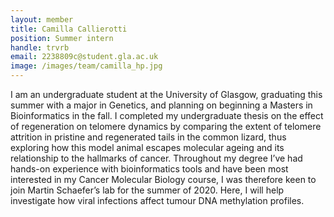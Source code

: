 ```yaml
---
layout: member
title: Camilla Callierotti
position: Summer intern
handle: trvrb
email: 2238809c@student.gla.ac.uk
image: /images/team/camilla_hp.jpg
---
```



I am an undergraduate student at the University of Glasgow, graduating this summer with a major in Genetics, and planning on beginning a Masters in Bioinformatics in the fall. I completed my undergraduate thesis on the effect of regeneration on telomere dynamics by comparing the extent of telomere attrition in pristine and regenerated tails in the common lizard, thus exploring how this model animal escapes molecular ageing and its relationship to the hallmarks of cancer. Throughout my degree I’ve had hands-on experience with bioinformatics tools and have been most interested in my Cancer Molecular Biology course, I was therefore keen to join Martin Schaefer’s lab for the summer of 2020. Here, I will help investigate how viral infections affect tumour DNA methylation profiles.
